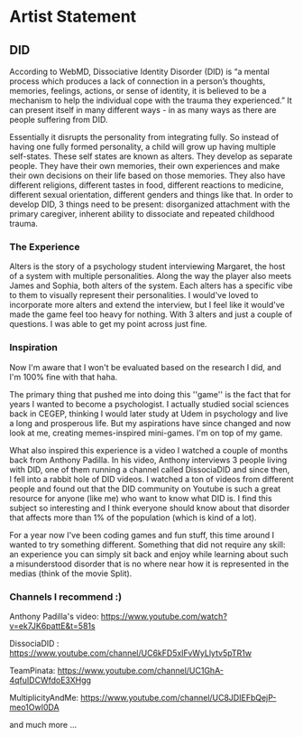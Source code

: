 # Artist Statement

## DID

According to WebMD, Dissociative Identity Disorder (DID) is “a mental process which produces a lack of connection in a person’s thoughts, memories, feelings, actions, or sense of identity, it is believed to be a mechanism to help the individual cope with the trauma they experienced.” It can present itself in many different ways - in as many ways as there are people suffering from DID.

Essentially it disrupts the personality from integrating fully. So instead of having one fully formed personality, a child will grow up having multiple self-states. These self states are known as alters. They develop as separate people. They have their own memories, their own experiences and make their own decisions on their life based on those memories. They also have different religions, different tastes in food, different reactions to medicine, different sexual orientation, different genders and things like that. In order to develop DID, 3 things need to be present: disorganized attachment with the primary caregiver, inherent ability to dissociate and repeated childhood trauma.

### The Experience

Alters is the story of a psychology student interviewing Margaret, the host of a system with multiple personalities. Along the way the player also meets James and Sophia, both alters of the system. Each alters has a specific vibe to them to visually represent their personalities.
I would've loved to incorporate more alters and extend the interview, but I feel like it would've made the game feel too heavy for nothing. With 3 alters and just a couple of questions. I was able to get my point across just fine.

### Inspiration

Now I'm aware that I won't be evaluated based on the research I did, and I'm 100% fine with that haha.

The primary thing that pushed me into doing this ''game'' is the fact that for years I wanted to become a psychologist. I actually studied social sciences back in CEGEP, thinking I would later study at Udem in psychology and live a long and prosperous life. But my aspirations have since changed and now look at me, creating memes-inspired mini-games. I'm on top of my game.

What also inspired this experience is a video I watched a couple of months back from Anthony Padilla. In his video, Anthony interviews 3 people living with DID, one of them running a channel called DissociaDID and since then, I fell into a rabbit hole of DID videos. I watched a ton of videos from different people and found out that the DID community on Youtube is such a great resource for anyone (like me) who want to know what DID is. I find this subject so interesting and I think everyone should know about that disorder that affects more than 1% of the population (which is kind of a lot).

For a year now I've been coding games and fun stuff, this time around I wanted to try something different. Something that did not require any skill: an experience you can simply sit back and enjoy while learning about such a misunderstood disorder that is no where near how it is represented in the medias (think of the movie Split).

### Channels I recommend :)

Anthony Padilla's video: <https://www.youtube.com/watch?v=ek7JK6pattE&t=581s>

DissociaDID : <https://www.youtube.com/channel/UC6kFD5xIFvWyLlytv5pTR1w>

TeamPinata: <https://www.youtube.com/channel/UC1GhA-4qfuIDCWfdoE3XHgg>

MultiplicityAndMe: <https://www.youtube.com/channel/UC8JDIEFbQejP-meo1OwI0DA>

and much more ...
